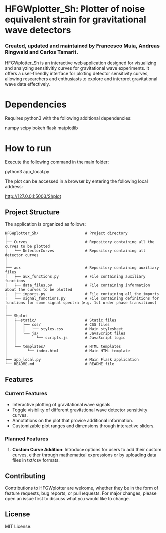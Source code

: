 # HFGWplotter_Sh: Plotter of noise equivalent strain for gravitational wave detectors

### Created, updated and maintained by Francesco Muia, Andreas Ringwald and Carlos Tamarit.

HFGWplotter_Sh is an interactive web application designed for visualizing and analyzing sensitivitiy curves for gravitational wave experiments. It offers a user-friendly interface for plotting  detector sensitivity curves, allowing researchers and enthusiasts to explore and interpret gravitational wave data effectively.

# Dependencies

Requires python3 with the following additional dependencies:

numpy
scipy
bokeh
flask
matplotlib


# How to run

Execute the following command in the main folder:

python3 app_local.py 

The plot can be accessed in a browser by entering the following local address:

http://127.0.0.1:5003/Shplot




## Project Structure

The application is organized as follows:

```
HFGWplotter_Sh/                     # Project directory
│
├── Curves                          # Repository containing all the curves to be plotted
│   └── DetectorCurves              # Repository containing all detector curves
│ 
│
├── aux                             # Repository containing auxiliary files
│   ├── aux_functions.py            # File containing auxiliary functions
│   ├── data_files.py               # File containing information about the curves to be plotted
│   ├── imports.py                  # File containing all the imports
|   └── signal_functions.py         # File containing definitions for functions for some signal spectra (e.g. 1st order phase transitions)
|
│   
├── Shplot 
│   ├──static/                      # Static files
│   │   ├── css/                    # CSS files
│   │   │   └── styles.css          # Main stylesheet
│   │   └── js/                     # JavaScript files
│   │         └── scripts.js        # JavaScript logic
│   │ 
│   └── templates/                  # HTML templates
│         └── index.html            # Main HTML template
│
├── app_local.py                    # Main Flask application
└── README.md                       # README file
```

## Features

### Current Features

- Interactive plotting of gravitational wave signals.
- Toggle visibility of different gravitational wave detector sensitivity curves.
- Annotations on the plot that provide additional information.
- Customizable plot ranges and dimensions through interactive sliders.


### Planned Features

1. **Custom Curve Addition**: Introduce options for users to add their custom curves, either through mathematical expressions or by uploading data files in txt/csv formats.



## Contributing

Contributions to HFGWplotter are welcome, whether they be in the form of feature requests, bug reports, or pull requests. For major changes, please open an issue first to discuss what you would like to change.

## License
MIT License. 

